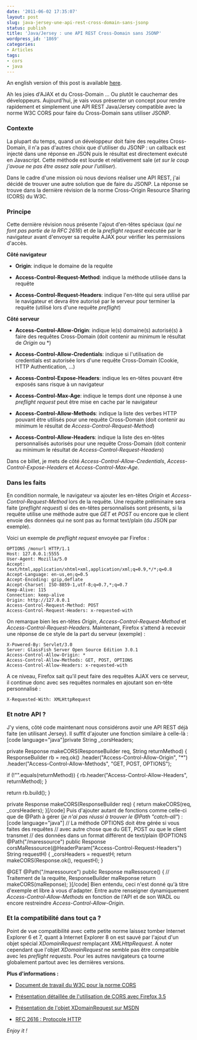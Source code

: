 ```yaml
---
date: '2011-06-02 17:35:07'
layout: post
slug: java-jersey-une-api-rest-cross-domain-sans-jsonp
status: publish
title: 'Java/Jersey : une API REST Cross-Domain sans JSONP'
wordpress_id: '1869'
categories:
- Articles
tags:
- cors
- java
---
```


An english version of this post is available [here](/2011/06/19/java-jersey-a-cors-compliant-rest-api/).




Ah les joies d'AJAX et du Cross-Domain ... Ou plutôt le cauchemar des développeurs. Aujourd'hui, je vais vous présenter un concept pour rendre rapidement et simplement une API REST Java/Jersey compatible avec la norme W3C CORS pour faire du Cross-Domain sans utiliser JSONP.




### Contexte




La plupart du temps, quand un développeur doit faire des requêtes Cross-Domain, il n'a pas d'autres choix que d'utiliser du JSONP : un callback est injecté dans une réponse en JSON puis le résultat est directement exécuté en Javascript. Cette méthode est lourde et relativement sale (_et sur le coup j'avoue ne pas être assez sale pour l'utiliser_).




Dans le cadre d'une mission où nous devions réaliser une API REST, j'ai décidé de trouver une autre solution que de faire du JSONP. La réponse se trouve dans la dernière révision de la norme Cross-Origin Resource Sharing (CORS) du W3C.




### Principe




Cette dernière révision nous présente l'ajout d'en-têtes spéciaux (_qui ne font pas partie de la RFC 2616_) et de la _preflight request_ exécutée par le navigateur avant d'envoyer sa requête AJAX pour vérifier les permissions d'accès.




**Côté navigateur**  





  * **Origin**: indique le domaine de la requête


  * **Access-Control-Request-Method**: indique la méthode utilisée dans la requête


  * **Access-Control-Request-Headers**: indique l'en-tête qui sera utilisé par le navigateur et devra être autorisé par le serveur pour terminer la requête (utilisé lors d'une requête _preflight_)







**Côté serveur**  





  * **Access-Control-Allow-Origin**: indique le(s) domaine(s) autorisé(s) à faire des requêtes Cross-Domain (doit contenir au minimum le résultat de _Origin_ ou *)


  * **Access-Control-Allow-Credentials**: indique si l'utilisation de credentials est autorisée lors d'une requête Cross-Domain (Cookie, HTTP Authentication, ...)


  * **Access-Control-Expose-Headers**: indique les en-têtes pouvant être exposés sans risque à un navigateur


  * **Access-Control-Max-Age**: indique le temps dont une réponse à une _preflight request_ peut être mise en cache par le navigateur


  * **Access-Control-Allow-Methods**: indique la liste des verbes HTTP pouvant être utilisés pour une requête Cross-Domain (doit contenir au minimum le résultat de _Access-Control-Request-Method_)


  * **Access-Control-Allow-Headers**: indique la liste des en-têtes personnalisés autorisés pour une requête Cross-Domain (doit contenir au minimum le résultat de _Access-Control-Request-Headers_)






Dans ce billet, je mets de côté _Access-Control-Allow-Credentials_, _Access-Control-Expose-Headers_ et _Access-Control-Max-Age_.




### Dans les faits




En condition normale, le navigateur va ajouter les en-têtes _Origin_ et _Access-Control-Request-Method_ lors de la requête. Une requête préliminaire sera faite (_preflight request_) si des en-têtes personnalisés sont présents, si la requête utilise une méthode autre que _GET_ et _POST_ ou encore que le client envoie des données qui ne sont pas au format text/plain (du JSON par exemple).




Voici un exemple de _preflight request_ envoyée par Firefox :

    
    OPTIONS /monurl HTTP/1.1
    Host: 127.0.0.1:5555
    User-Agent: Mozilla/5.0
    Accept: text/html,application/xhtml+xml,application/xml;q=0.9,*/*;q=0.8
    Accept-Language: en-us,en;q=0.5
    Accept-Encoding: gzip,deflate
    Accept-Charset: ISO-8859-1,utf-8;q=0.7,*;q=0.7
    Keep-Alive: 115
    Connection: keep-alive
    Origin: http://127.0.0.1
    Access-Control-Request-Method: POST
    Access-Control-Request-Headers: x-requested-with




On remarque bien les en-têtes _Origin_, _Access-Control-Request-Method_ et _Access-Control-Request-Headers_. Maintenant, Firefox s'attend à recevoir une réponse de ce style de la part du serveur (exemple) :

    
    X-Powered-By: Servlet/3.0
    Server: GlassFish Server Open Source Edition 3.0.1
    Access-Control-Allow-Origin: *
    Access-Control-Allow-Methods: GET, POST, OPTIONS
    Access-Control-Allow-Headers: x-requested-with




A ce niveau, Firefox sait qu'il peut faire des requêtes AJAX vers ce serveur, il continue donc avec ses requêtes normales en ajoutant son en-tête personnalisé :

    
    X-Requested-With: XMLHttpRequest




### Et notre API ?




J'y viens, côté code maintenant nous considérons avoir une API REST déjà faite (en utilisant Jersey). Il suffit d'ajouter une fonction similaire à celle-là :
[code language="java"]private String _corsHeaders;

private Response makeCORS(ResponseBuilder req, String returnMethod) {
   ResponseBuilder rb = req.ok()
      .header("Access-Control-Allow-Origin", "*")
      .header("Access-Control-Allow-Methods", "GET, POST, OPTIONS");

   if (!"".equals(returnMethod)) {
      rb.header("Access-Control-Allow-Headers", returnMethod);
   }

   return rb.build();
}

private Response makeCORS(ResponseBuilder req) {
   return makeCORS(req, _corsHeaders);
}[/code]
Puis d'ajouter autant de fonctions comme celle-ci que de @Path à gérer (_je n'ai pas réussi à trouver le @Path "catch-all"_) :
[code language="java"]   // La méthode OPTIONS doit être gérée si vous faites des requêtes
   // avec autre chose que du GET, POST ou que le client transmet
   // des données dans un format différent de text/plain
   @OPTIONS
   @Path("/maressource")
   public Response corsMaRessource(@HeaderParam("Access-Control-Request-Headers") String requestH) {
      _corsHeaders = requestH;
      return makeCORS(Response.ok(), requestH);
   }

   @GET
   @Path("/maressource")
   public Response maRessource() {
      // Traitement de la requête, ResponseBuilder maReponse
      return makeCORS(maReponse);
   }[/code]
Bien entendu, ceci n'est donné qu'à titre d'exemple et libre à vous d'adapter. Entre autre renseigner dynamiquement _Access-Control-Allow-Methods_ en fonction de l'API et de son WADL ou encore restreindre _Access-Control-Allow-Origin_.




### Et la compatibilité dans tout ça ?




Point de vue compatibilité avec cette petite norme laissez tomber Internet Explorer 6 et 7, quant à Internet Explorer 8 on est sauvé par l'ajout d'un objet spécial _XDomainRequest_ remplaçant _XMLHttpRequest_. A noter cependant que l'objet _XDomainRequest_ ne semble pas être compatible avec les _preflight requests_. Pour les autres navigateurs ça tourne globalement partout avec les dernières versions.




**Plus d'informations :**




  * [Document de travail du W3C pour la norme CORS](http://www.w3.org/TR/cors/)


  * [Présentation détaillée de l'utilisation de CORS avec Firefox 3.5](https://developer.mozilla.org/En/HTTP_Access_Control)


  * [Présentation de l'objet XDomainRequest sur MSDN](http://msdn.microsoft.com/en-us/library/cc288060(v=vs.85).aspx)


  * [RFC 2616 : Protocole HTTP](http://tools.ietf.org/html/rfc2616)






_Enjoy it !_
